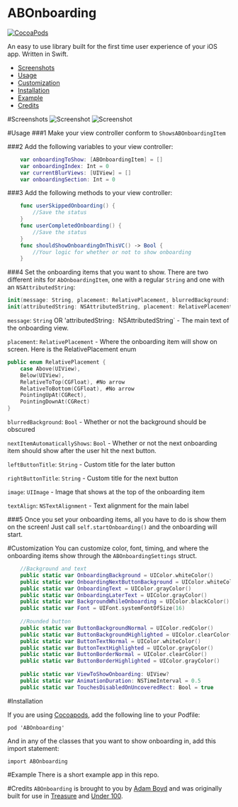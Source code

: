 ABOnboarding
==============
[![CocoaPods](https://img.shields.io/cocoapods/v/HidingNavigationBar.svg)](https://github.com/MrAdamBoyd/ABOnboarding)

An easy to use library built for the first time user experience of your iOS app. Written in Swift.
- [Screenshots](#screenshots)
- [Usage](#usage)
- [Customization](#customization)
- [Installation](#installation)
- [Example](#example)
- [Credits](#credits)

#Screenshots
![Screenshot](https://raw.githubusercontent.com/MrAdamBoyd/ABOnboarding/master/screenshots/screenshot1.png)
![Screenshot](https://raw.githubusercontent.com/MrAdamBoyd/ABOnboarding/master/screenshots/screenshot2.png)

#Usage
###1
Make your view controller conform to `ShowsABOnboardingItem`

###2
Add the following variables to your view controller:
```swift 
    var onboardingToShow: [ABOnboardingItem] = []
    var onboardingIndex: Int = 0
    var currentBlurViews: [UIView] = []
    var onboardingSection: Int = 0
```
###3
Add the following methods to your view controller:
```swift 
    func userSkippedOnboarding() {
        //Save the status
    }
    func userCompletedOnboarding() {
        //Save the status
    }
    func shouldShowOnboardingOnThisVC() -> Bool {
        //Your logic for whether or not to show onboarding
    }

```
###4
Set the onboarding items that you want to show. There are two different inits for `AbOnboardingItem`, one with a regular `String` and one with an `NSAttributedString`:
```swift 
init(message: String, placement: RelativePlacement, blurredBackground: Bool, nextItemAutomaticallyShows: Bool = true, leftButtonTitle: String? = nil, rightButtonTitle: String? = nil, image: UIImage? = nil, textAlign: NSTextAlignment = .Left)
init(attributedString: NSAttributedString, placement: RelativePlacement, blurredBackground: Bool, nextItemAutomaticallyShows: Bool = true, leftButtonTitle: String? = nil, rightButtonTitle: String? = nil, image: UIImage? = nil, textAlign: NSTextAlignment = .Left)
```
`message`: `String` OR 'attributedString`: `NSAttributedString` - The main text of the onboarding view.

`placement`: `RelativePlacement` - Where the onboarding item will show on screen. Here is the RelativePlacement enum
```swift 
public enum RelativePlacement {
    case Above(UIView),
    Below(UIView),
    RelativeToTop(CGFloat), #No arrow
    RelativeToBottom(CGFloat), #No arrow
    PointingUpAt(CGRect),
    PointingDownAt(CGRect)
}
```
`blurredBackground`: `Bool` - Whether or not the background should be obscured

`nextItemAutomaticallyShows`: `Bool` - Whether or not the next onboarding item should show after the user hit the next button.

`leftButtonTitle`: `String` - Custom title for the later button

`rightButtonTitle`: `String` - Custom title for the next button

`image`: `UIImage` - Image that shows at the top of the onboarding item

`textAlign`: `NSTextAlignment` - Text alignment for the main label

###5
Once you set your onboarding items, all you have to do is show them on the screen! Just call `self.startOnboarding()` and the onboarding will start.

#Customization
You can customize color, font, timing, and where the onboarding items show through the `ABOnboardingSettings` struct.
```swift 
    //Background and text
    public static var OnboardingBackground = UIColor.whiteColor()
    public static var OnboardingNextButtonBackground = UIColor.whiteColor()
    public static var OnboardingText = UIColor.grayColor()
    public static var OnboardingLaterText = UIColor.grayColor()
    public static var BackgroundWhileOnboarding = UIColor.blackColor().colorWithAlphaComponent(0.85)
    public static var Font = UIFont.systemFontOfSize(16)
    
    //Rounded button
    public static var ButtonBackgroundNormal = UIColor.redColor()
    public static var ButtonBackgroundHighlighted = UIColor.clearColor()
    public static var ButtonTextNormal = UIColor.whiteColor()
    public static var ButtonTextHighlighted = UIColor.grayColor()
    public static var ButtonBorderNormal = UIColor.clearColor()
    public static var ButtonBorderHighlighted = UIColor.grayColor()
    
    public static var ViewToShowOnboarding: UIView?
    public static var AnimationDuration: NSTimeInterval = 0.5
    public static var TouchesDisabledOnUncoveredRect: Bool = true
```

#Installation

If you are using [Cocoapods](https://cocoapods.org/), add the following line to your Podfile:

`pod 'ABOnboarding'`

And in any of the classes that you want to show onboarding in, add this import statement:

`import ABOnboarding`

#Example
There is a short example app in this repo.

#Credits
`ABOnboarding` is brought to you by [Adam Boyd](http://adamjboyd.com/) and was originally built for use in [Treasure](http://www.treasureapp.com) and [Under 100](http://www.theunder100.com/).
